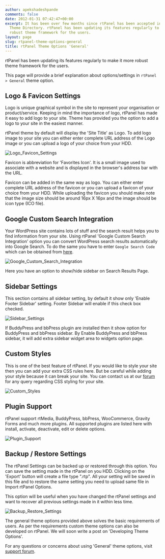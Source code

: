 ```yaml
---
author: apekshadeshpande
comments: false
date: 2012-01-31 07:42:47+00:00
excerpt: It has been over few months since rtPanel has been accepted in official WordPress
  Theme Directory. rtPanel has been updating its features regularly to make it more
  robust theme framework for the users.
layout: page
slug: rtpanel-theme-options-general
title: rtPanel Theme Options 'General'
---
```


rtPanel has been updating its features regularly to make it more robust theme framework for the users.

This page will provide a brief explanation about options/settings in `rtPanel > General` theme option.



## Logo & Favicon Settings



Logo is unique graphical symbol in the site to represent your organisation or product/service. Keeping in mind the importance of logo, rtPanel has made it easy to add logo to your site. Theme has provided you the option to add a logo to your site in the easiest manner.

rtPanel theme by default will display the 'Site Title' as Logo. To add logo image to your site you can either enter complete URL address of the Logo image or you can upload a logo of your choice from your HDD.

![Logo_Favicon_Settings](https://rtcamp.com/wp-content/uploads/2012/01/Logo_Favicon_Settings.png)

Favicon is abbreviation for 'Favorites Icon'. It is a small image used to associate with a website and is displayed in the browser's address bar with the URL.

Favicon can be added in the same way as logo. You can either enter complete URL address of the favicon or you can upload a favicon of your choice from your HDD. While uploading the favicon you should make note that the image size should be around 16px X 16px and the image should be icon type (ICO file).



## Google Custom Search Integration



Your WordPress site contains lots of stuff and the search result helps you to find information from your site. Using rtPanel 'Google Custom Search Integration' option you can convert WordPress search results automatically into Google Search. To do the same you have to enter `Google Search Code` which can be obtained from [here](http://www.google.com/cse/).

![Google_Custom_Search_Integration](https://rtcamp.com/wp-content/uploads/2012/01/Google_Custom_Search_Integration.png)

Here you have an option to show/hide sidebar on Search Results Page.



## Sidebar Settings



This section contains all sidebar setting, by default it show only 'Enable Footer Sidebar' setting. Footer Sidebar will enable if this check box checked.

![Sidebar_Settings](https://rtcamp.com/wp-content/uploads/2012/01/Sidebar_Settings.png)

If BuddyPress and bbPress plugin are installed then it show option for BuddyPress and bbPress sidebar. By Enable BuddyPress and bbPress sidebar, it will add extra sidebar widget area to widgets option page.



## Custom Styles



This is one of the best feature of rtPanel. If you would like to style your site then you can add your extra CSS rules here. But be careful while adding your style because it can break your site. You can contact us at our [forum](https://rtcamp.com/support/forum/rtpanel/) for any query regarding CSS styling for your site.

![Custom_Styles](https://rtcamp.com/wp-content/uploads/2012/01/Custom_Styles.png)



## Plugin Support



rtPanel support rtMedia, BuddyPress, bbPress, WooCommerce, Gravity Forms and much more plugins. All supported plugins are listed here with install, activate, deactivate, edit or delete options.

![Plugin_Support](https://rtcamp.com/wp-content/uploads/2012/01/Plugin_Support.png)



## Backup / Restore Settings


The rtPanel Settings can be backed up or restored through this option. You can save the setting made in the rtPanel on you HDD. Clicking on the 'Export' button will create a file type ".rtp". All your setting will be saved in this file and to restore the same setting you need to upload same file in Import rtPanel Options.

This option will be useful when you have changed the rtPanel settings and want to recover all previous settings made in it within less time.

![Backup_Restore_Settings](https://rtcamp.com/wp-content/uploads/2012/01/Backup_Restore_Settings.png)

The general theme options provided above solves the basic requirements of users. As per the requirements custom theme options can also be developed on rtPanel. We will soon write a post on 'Developing Theme Options'.

For any questions or concerns about using 'General' theme options, visit [support forum](https://rtcamp.com/support/forum/rtpanel/).

